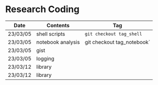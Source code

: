 # Research Coding 


|Date | Contents | Tag |
|---| ---|  ---| 
| 23/03/05 | shell scripts |  `git checkout tag_shell` | 
| 23/03/05 | notebook analysis | git checkout tag_notebook` | 
| 23/03/05 | gist |  
| 23/03/05 | logging | 
| 23/03/12 | library | 
| 23/03/12 | library | 


